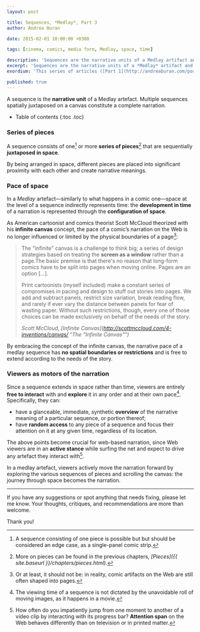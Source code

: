 ```yaml
---
layout: post

title: Sequences, *Medlay*, Part 3
author: Andrea Buran

date: 2015-02-01 10:00:00 +0300

tags: [cinema, comics, media form, Medlay, space, time]

description: 'Sequences are the narrative units of a Medlay artifact and consist of one or more series of pieces sequentially juxtaposed in space.'
excerpt: 'Sequences are the narrative units of a *Medlay* artifact and consist of one or more series of pieces sequentially juxtaposed in space.'
exordium: 'This series of articles ([Part 1](http://andreaburan.com/post/medlay-introduction.html), [Part 2](http://andreaburan.com/post/medlay-pieces.html), [Part 3](http://andreaburan.com/post/medlay-sequences.html), [Part 4](http://andreaburan.com/post/medlay-research.html)) illustrates *Medlay*, a hybrid media form that combines the strengths of cinema and comics to narrate a story or communicate an idea on the Web.'

published: true
---
```


A sequence is the **narrative unit** of a Medlay artefact. Multiple sequences spatially juxtaposed on a canvas constitute a complete narration.

+ Table of contents
{:toc .toc}

### Series of pieces

A sequence consists of one[^one-piece-sequence] or more **series of pieces**[^pieces] that are sequentially **juxtaposed in space**.

By being arranged in space, different pieces are placed into significant proximity with each other and create narrative meanings.

### Pace of space

In a *Medlay* artefact—similarly to what happens in a comic one—space at the level of a sequence indirectly represents time: the **development in time** of a narration is represented through the **configuration of space**.

As American cartoonist and comics theorist Scott McCloud theorized with his **infinite canvas** concept, the pace of a comic’s narration on the Web is no longer influenced or limited by the physical boundaries of a page[^page]:

> The "infinite" canvas is a challenge to think big; a series of design strategies based on treating the **screen as a window** rather than a page.The basic premise is that there's no reason that long-form comics have to be split into pages when moving online. Pages are an option […].
>
> Print cartoonists (myself included) make a constant series of compromises in pacing and design to stuff out stories into pages. We add and subtract panels, restrict size variation, break reading flow, and rarely if ever vary the distance between panels for fear of wasting paper. Without such restrictions, though, every one of those choices can be made exclusively on behalf of the needs of the story.
>
> <cite class="source">Scott McCloud, *[Infinite Canvas](http://scottmccloud.com/4-inventions/canvas/ "The "Infinite Canvas"")*</cite>

By embracing the concept of the infinite canvas, the narrative pace of a medlay sequence has **no spatial boundaries or restrictions** and is free to extend according to the needs of the story.

### Viewers as motors of the narration

Since a sequence extends in space rather than time, viewers are entirely **free to interact** with and **explore** it in any order and at their own pace[^roll]. Specifically, they can:

+ have a glanceable, immediate, synthetic **overview** of the narrative meaning of a particular sequence, or portion thereof;
+ have **random access** to any piece of a sequence and focus their attention on it at any given time, regardless of its location.

The above points become crucial for web-based narration, since Web viewers are in an **active stance** while surfing the net and expect to drive any artefact they interact with[^progress-bar].

In a medlay artefact, viewers actively move the narration forward by exploring the various sequences of pieces and scrolling the canvas: the journey through space becomes the narration.

---

If you have any suggestions or spot anything that needs fixing, please let me know. Your thoughts, critiques, and recommendations are more than welcome.

Thank you!




[^pieces]: More on pieces can be found in the previous chapters, *[Pieces]({{ site.baseurl }}/chapters/pieces.html)*.

[^one-piece-sequence]: A sequence consisting of one piece is possible but but should be considered an edge case, as a single-panel comic strip.

[^page]: Or at least, it should not be: in reality, comic artifacts on the Web are still often shaped into pages.

[^roll]: The viewing time of a sequence is not dictated by the unavoidable roll of moving images, as it happens in a movie.

[^progress-bar]: How often do you impatiently jump from one moment to another of a video clip by interacting with its progress bar? **Attention span** on the Web behaves differently than on television or in printed matter.